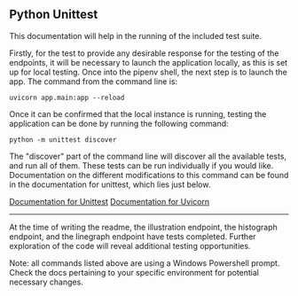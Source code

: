 ## Python Unittest

This documentation will help in the running of the included test suite.

Firstly, for the test to provide any desirable response for the testing of the endpoints,
it will be necessary to launch the application locally, as this is set up for local testing.
Once into the pipenv shell, the next step is to launch the app.
The command from the command line is:

`uvicorn app.main:app --reload`

Once it can be confirmed that the local instance is running, testing the application
can be done by running the following command:

`python -m unittest discover`

The "discover" part of the command line will discover all the available tests, and run
all of them.  These tests can be run individually if you would like.  Documentation on
the different modifications to this command can be found in the documentation for
unittest, which lies just below.

[Documentation for Unittest](https://docs.python.org/3/library/unittest.html)
[Documentation for Uvicorn](https://www.uvicorn.org/)

---

At the time of writing the readme, the illustration endpoint, the histograph endpoint,
and the linegraph endpoint have tests completed.  Further exploration of the code will
reveal additional testing opportunities.

Note: all commands listed above are using a Windows Powershell prompt.  Check the docs
pertaining to your specific environment for potential necessary changes.
